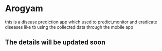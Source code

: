 # Arogyam
this is a disease  prediction app which used to predict,monitor and eradicate diseases like tb using the collected data through the mobile app
## The details will be updated soon